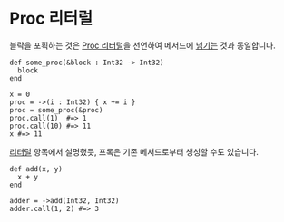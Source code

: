 # Proc 리터럴

블락을 포획하는 것은 [Proc 리터럴](literals/proc.html)을 선언하여 메서드에 [넘기는](block_forwarding.html) 것과 동일합니다.

```crystal
def some_proc(&block : Int32 -> Int32)
  block
end

x = 0
proc = ->(i : Int32) { x += i }
proc = some_proc(&proc)
proc.call(1)  #=> 1
proc.call(10) #=> 11
x #=> 11
```

[리터럴](literals/proc.html) 항목에서 설명했듯, 프록은 기존 메서드로부터 생성할 수도 있습니다.

```crystal
def add(x, y)
  x + y
end

adder = ->add(Int32, Int32)
adder.call(1, 2) #=> 3
```
